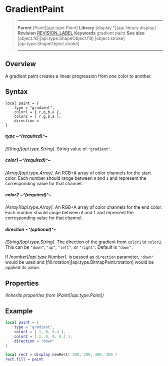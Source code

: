 # GradientPaint

> --------------------- ------------------------------------------------------------------------------------------
> __Parent__            [Paint][api.type.Paint]
> __Library__           [display.*][api.library.display]
> __Revision__          [REVISION_LABEL](REVISION_URL)
> __Keywords__          gradient paint
> __See also__          [object.fill][api.type.ShapeObject.fill]
>						[object.stroke][api.type.ShapeObject.stroke]
> --------------------- ------------------------------------------------------------------------------------------


## Overview

A gradient paint creates a linear progression from one color to another.

## Syntax

``````
local paint = {
    type = "gradient",
    color1 = { r,g,b,a },
    color2 = { r,g,b,a },
    direction =
}
``````

##### type ~^(required)^~
_[String][api.type.String]._ String value of `"gradient"`.

##### color1 ~^(required)^~
_[Array][api.type.Array]._ An RGB+A array of color channels for the start color. Each number should range between `0` and `1` and represent the corresponding value for that channel.

##### color2 ~^(required)^~
_[Array][api.type.Array]._ An RGB+A array of color channels for the end color. Each number should range between `0` and `1` and represent the corresponding value for that channel.

##### direction ~^(optional)^~
_[String][api.type.String]._ The direction of the gradient from `color1` to `color2`. This can be `"down"`, `"up"`, `"left"`, or `"right"`. Default is `"down"`.

If _[number][api.type.Number]._ is passed as `direction` parameter, `"down"` would be used and [fill.rotation][api.type.BitmapPaint.rotation] would be applied its value.

## Properties

_(Inherits properties from [Paint][api.type.Paint])_

## Example


``````lua
local paint = {
    type = "gradient",
    color1 = { 1, 0, 0.4 },
    color2 = { 1, 0, 0, 0.2 },
    direction = "down"
}

local rect = display.newRect( 200, 200, 300, 300 )
rect.fill = paint
``````

